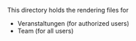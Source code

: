 This directory holds the rendering files for

- Veranstaltungen (for authorized users)
- Team (for all users)
